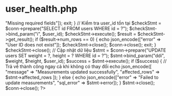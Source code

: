 #  user_health.php

<?php
header("Content-Type: application/json");
include "db_connect.php";

$data = json_decode(file_get_contents("php://input"), true);

$user_id = $data['user_id'] ?? null;
$weight = $data['weight'] ?? null;
$height = $data['height'] ?? null;

if (!$user_id || !$weight || !$height) {
    echo json_encode(["error" => "Missing required fields"]);
    exit;
}

// Kiểm tra user_id tồn tại
$checkStmt = $conn->prepare("SELECT id FROM users WHERE id = ?");
$checkStmt->bind_param("i", $user_id);
$checkStmt->execute();
$result = $checkStmt->get_result();
if ($result->num_rows == 0) {
    echo json_encode(["error" => "User ID does not exist"]);
    $checkStmt->close();
    $conn->close();
    exit;
}
$checkStmt->close();

// Cập nhật dữ liệu
$stmt = $conn->prepare("UPDATE users SET weight = ?, height = ? WHERE id = ?");
$stmt->bind_param("ddi", $weight, $height, $user_id);
$success = $stmt->execute();

if ($success) {
    // Trả về thành công ngay cả khi không có thay đổi
    echo json_encode([
        "message" => "Measurements updated successfully",
        "affected_rows" => $stmt->affected_rows
    ]);
} else {
    echo json_encode(["error" => "Failed to update measurements", "sql_error" => $stmt->error]);
}

$stmt->close();
$conn->close();
?>
